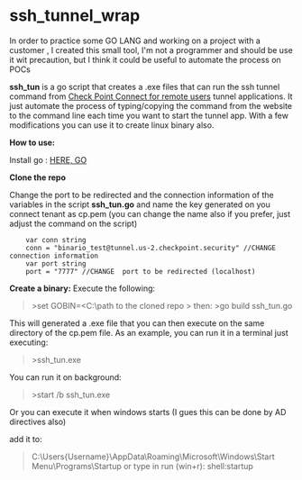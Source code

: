 # ssh_tunnel_wrap

In order to practice some GO LANG and working on a project with a customer , I created this small tool, I'm not a programmer and should be use it wit precaution, but I think it could be useful to automate  the process on POCs

**ssh_tun** is a go script that creates a .exe files that can run the ssh tunnel command from [Check Point Connect for remote users](https://www.checkpoint.com/harmony/connect-sase/clientless-remote-access/) tunnel applications. It just automate the process of typing/copying the command from the website to the command line each time you want to start the tunnel app. With a few modifications you can use it to create linux binary also.

**How to use:**

Install go : [HERE, GO](https://golang.org/doc/install)

**Clone the repo**

Change the port to be redirected and the connection information of the variables in the script **ssh_tun.go** and name the key generated on you connect tenant as cp.pem (you can change the name also if you prefer, just adjust the command on the script)

```golang
	var conn string
	conn = "binario_test@tunnel.us-2.checkpoint.security" //CHANGE connection information
	var port string
	port = "7777" //CHANGE  port to be redirected (localhost)
```

**Create a binary:**
Execute the following:

> \>set GOBIN=<C:\path to the cloned repo \>
then:
> \>go build ssh_tun.go

This will generated a .exe file that you can then execute on the same directory of the cp.pem file. As an example,
you can run it in a terminal just executing:

> \>ssh_tun.exe

You can run it on background:

> \>start /b ssh_tun.exe

Or you can execute it when windows starts (I gues this can be done by AD directives also)

add it to:
> C:\Users\{Username}\AppData\Roaming\Microsoft\Windows\Start Menu\Programs\Startup 
or type in run (win+r):
>shell:startup 
